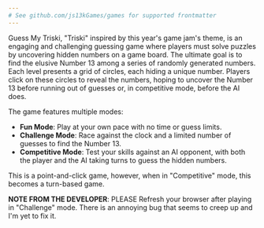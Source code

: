 ```yaml
---
# See github.com/js13kGames/games for supported frontmatter
---
```

Guess My Triski, "Triski" inspired by this year's game jam's theme, is an engaging and challenging guessing game where players must solve puzzles by uncovering hidden numbers on a game board.  The ultimate goal is to find the elusive Number 13 among a series of randomly generated numbers.  Each level presents a grid of circles, each hiding a unique number.  Players click on these circles to reveal the numbers, hoping to uncover the Number 13 before running out of guesses or, in competitive mode, before the AI does.

The game features multiple modes: 

- **Fun Mode**: Play at your own pace with no time or guess limits.
- **Challenge Mode**: Race against the clock and a limited number of guesses to find the Number 13.
- **Competitive Mode**: Test your skills against an AI opponent, with both the player and the AI taking turns to guess the hidden numbers.

This is a point-and-click game, however, when in "Competitive" mode, this becomes a turn-based game.

**NOTE FROM THE DEVELOPER**: PLEASE Refresh your browser after playing in "Challenge" mode.  There is an annoying bug that seems to creep up and I'm yet to fix it.